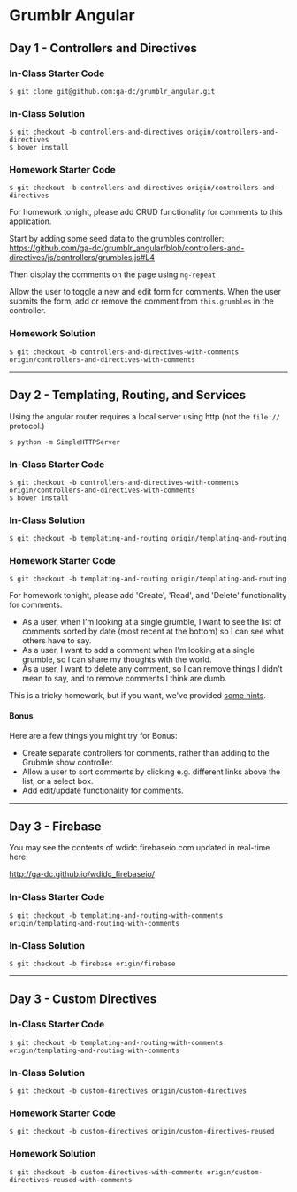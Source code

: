 # Grumblr Angular

## Day 1 - Controllers and Directives

### In-Class Starter Code

    $ git clone git@github.com:ga-dc/grumblr_angular.git

### In-Class Solution

    $ git checkout -b controllers-and-directives origin/controllers-and-directives
    $ bower install

### Homework Starter Code

    $ git checkout -b controllers-and-directives origin/controllers-and-directives

For homework tonight, please add CRUD functionality for comments to this application.

Start by adding some seed data to the grumbles controller: https://github.com/ga-dc/grumblr_angular/blob/controllers-and-directives/js/controllers/grumbles.js#L4

Then display the comments on the page using `ng-repeat`

Allow the user to toggle a new and edit form for comments. When the user submits the form, add or remove the comment from `this.grumbles`
in the controller.

### Homework Solution

    $ git checkout -b controllers-and-directives-with-comments origin/controllers-and-directives-with-comments

---

## Day 2 - Templating, Routing, and Services

Using the angular router requires a local server using http (not the `file://` protocol.)

    $ python -m SimpleHTTPServer

### In-Class Starter Code

    $ git checkout -b controllers-and-directives-with-comments origin/controllers-and-directives-with-comments
    $ bower install

### In-Class Solution

    $ git checkout -b templating-and-routing origin/templating-and-routing

### Homework Starter Code

    $ git checkout -b templating-and-routing origin/templating-and-routing

For homework tonight, please add 'Create', 'Read', and 'Delete' functionality
for comments.

* As a user, when I'm looking at a single grumble, I want to see the list of
comments sorted by date (most recent at the bottom) so I can see what others
have to say.
* As a user, I want to add a comment when I'm looking at a single grumble, so
I can share my thoughts with the world.
* As a user, I want to delete any comment, so I can remove things I didn't mean
to say, and to remove comments I think are dumb.

This is a tricky homework, but if you want, we've provided [some hints](hw_hints.md).

#### Bonus

Here are a few things you might try for Bonus:

* Create separate controllers for comments, rather than adding to the Grubmle
  show controller.
* Allow a user to sort comments by clicking e.g. different links above the list,
  or a select box.
* Add edit/update functionality for comments.

---

## Day 3 - Firebase

You may see the contents of wdidc.firebaseio.com updated in real-time here:

http://ga-dc.github.io/wdidc_firebaseio/

### In-Class Starter Code

    $ git checkout -b templating-and-routing-with-comments origin/templating-and-routing-with-comments

### In-Class Solution

    $ git checkout -b firebase origin/firebase

---

## Day 3 - Custom Directives

### In-Class Starter Code

    $ git checkout -b templating-and-routing-with-comments origin/templating-and-routing-with-comments

### In-Class Solution

    $ git checkout -b custom-directives origin/custom-directives

### Homework Starter Code

    $ git checkout -b custom-directives origin/custom-directives-reused

### Homework Solution

    $ git checkout -b custom-directives-with-comments origin/custom-directives-reused-with-comments
